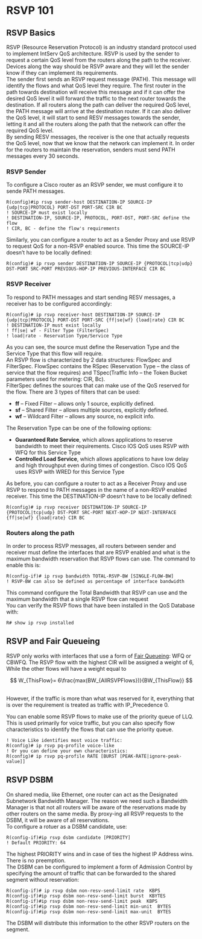 # RSVP 101

## RSVP Basics

RSVP (Resource Reservation Protocol) is an industry standard protocol used to implement IntServ QoS architecture. RSVP is used by the sender to request a certain QoS level from the routers along the path to the receiver. Devices along the way should be RSVP aware and they will let the sender know if they can implement its requirements.\
The sender first sends an RSVP request message (PATH). This message will identify the flows and what QoS level they require. The first router in the path towards destination will receive this message and if it can offer the desired QoS level it will forward the traffic to the next router towards the destination. If all routers along the path can deliver the required QoS level, the PATH message will arrive at the destination router. If it can also deliver the QoS level, it will start to send RESV messages towards the sender, letting it and all the routers along the path that the network can offer the required QoS level.\
By sending RESV messages, the receiver is the one that actually requests the QoS level, now that we know that the network can implement it. In order for the routers to maintain the reservation, senders must send PATH messages every 30 seconds.

### RSVP Sender

To configure a Cisco router as an RSVP sender, we must configure it to sende PATH messages.

```
R(config)#ip rsvp sender-host DESTINATION-IP SOURCE-IP {udp|tcp|PROTOCOL} PORT-DST PORT-SRC CIR BC
! SOURCE-IP must exist locally
! DESTINATION-IP, SOURCE-IP, PROTOCOL, PORT-DST, PORT-SRC define the flow
! CIR, BC - define the flow's requirements
```

Similarly, you can configure a router to act as a Sender Proxy and use RSVP to request QoS for a non-RSVP enabled source. This time the SOURCE-IP doesn’t have to be locally defined:

```
R(config)# ip rsvp sender DESTINATION-IP SOURCE-IP {PROTOCOL|tcp|udp} DST-PORT SRC-PORT PREVIOUS-HOP-IP PREVIOUS-INTERFACE CIR BC
```

### RSVP Receiver

To respond to PATH messages and start sending RESV messages, a receiver has to be configured accordingly:

```
R(config)# ip rsvp receiver-host DESTINATION-IP SOURCE-IP {udp|tcp|PROTOCOL} PORT-DST PORT-SRC {ff|se|wf} {load|rate} CIR BC
! DESTINATION-IP must exist locally
! ff|se| wf - Filter Type (FilterSpec)
! load|rate - Reservation Type/Service Type
```

As you can see, the source must define the Reservation Type and the Service Type that this flow will require.\
An RSVP flow is characterized by 2 data structures: FlowSpec and FilterSpec. FlowSpec contains the RSpec (Reservation Type – the class of service that the flow requires) and TSpec(Traffic Info – the Token Bucket parameters used for metering: CIR, Bc).\
FilterSpec defines the sources that can make use of the QoS reserved for the flow. There are 3 types of filters that can be used:

* **ff** – Fixed Filter – allows only 1 source, explicitly defined.
* **sf** – Shared Filter – allows multiple sources, explicitly defined.
* **wf** – Wildcard Filter – allows any source, no explicit info.

The Reservation Type can be one of the following options:

* **Guaranteed Rate Service**, which allows applications to reserve bandwidth to meet their requirements. Cisco IOS QoS uses RSVP with WFQ for this Service Type
* **Controlled Load Service**, which allows applications to have low delay and high throughput even during times of congestion. Cisco IOS QoS uses RSVP with WRED for this Service Type

As before, you can configure a router to act as a Receiver Proxy and use RSVP to respond to PATH messages in the name of a non-RSVP enabled receiver. This time the DESTINATION-IP doesn’t have to be locally defined:

```
R(config)# ip rsvp receiver DESTINATION-IP SOURCE-IP {PROTOCOL|tcp|udp} DST-PORT SRC-PORT NEXT-HOP-IP NEXT-INTERFACE {ff|se|wf} {load|rate} CIR BC
```

### Routers along the path

In order to process RSVP messages, all routers between sender and receiver must define the interfaces that are RSVP enabled and what is the maximum bandwidth reservation that RSVP flows can use. The command to enable this is:

```
R(config-if)# ip rsvp bandwidth TOTAL-RSVP-BW [SINGLE-FLOW-BW]
! RSVP-BW can also be defined as percentage of interface bandwidth
```

This command configure the Total Bandwidth that RSVP can use and the maximum bandwidth that a single RSVP flow can request\
You can verify the RSVP flows that have been installed in the QoS Database with:

```
R# show ip rsvp installed
```

## RSVP and Fair Queueing

RSVP only works with interfaces that use a form of [Fair Queueing](https://nyquist.eu/legacy-congestion-management/#22\_Weighted\_Fair\_Queuing): WFQ or CBWFQ. The RSVP flow with the highest CIR will be assigned a weight of 6, While the other flows will have a weight equal to

$$
W_{ThisFlow}= 6\frac{max(BW_{AllRSVPFlows})}{BW_{ThisFlow}}
$$

\
However, if the traffic is more than what was reserved for it, everything that is over the requirement is treated as traffic with IP\_Precedence 0.

You can enable some RSVP flows to make use of the priority queue of LLQ. This is used primarily for voice traffic, but you can also specify flow characteristics to identify the flows that can use the priority queue.

```
! Voice Like identifies most voice traffic:
R(config)# ip rsvp pq-profile voice-like 
! Or you can define your own characteristics: 
R(config)# ip rsvp pq-profile RATE [BURST [PEAK-RATE|ignore-peak-value]]
```

## RSVP DSBM

On shared media, like Ethernet, one router can act as the Designated Subnetwork Bandwidth Manager. The reason we need such a Bandwidth Manager is that not all routers will be aware of the reservations made by other routers on the same media. By proxy-ing all RSVP requests to the DSBM, it will be aware of all reservations.\
To configure a rotuer as a DSBM candidate, use:

```
R(config-if)#ip rsvp dsbm candidate [PRIORITY]
! Default PRIORITY: 64
```

The highest PRIORITY wins and in case of ties the highest IP Address wins. There is no preemption.\
The DSBM can be configured to implement a form of Admission Control by specifying the amount of traffic that can be forwarded to the shared segment without reservation:

```
R(config-if)# ip rsvp dsbm non-resv-send-limit rate  KBPS
R(config-if)#ip rsvp dsbm non-resv-send-limit burst  KBYTES
R(config-if)#ip rsvp dsbm non-resv-send-limit peak  KBPS
R(config-if)#ip rsvp dsbm non-resv-send-limit min-unit  BYTES
R(config-if)#ip rsvp dsbm non-resv-send-limit max-unit  BYTES
```

The DSBM will distribute this information to the other RSVP routers on the segment.
